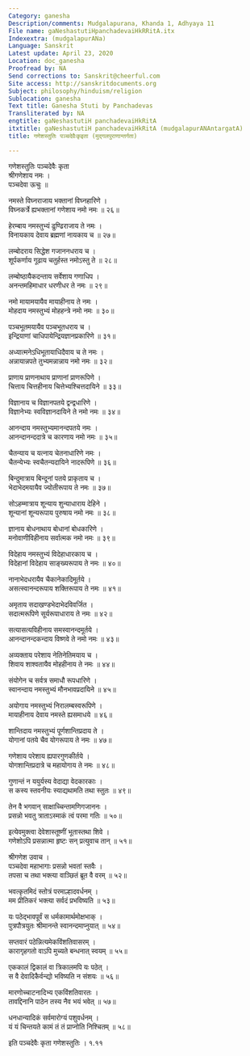 ```yaml
---
Category: ganesha
Description/comments: Mudgalapurana, Khanda 1, Adhyaya 11
File name: gaNeshastutiHpanchadevaiHkRRitA.itx
Indexextra: (mudgalapurANa)
Language: Sanskrit
Latest update: April 23, 2020
Location: doc_ganesha
Proofread by: NA
Send corrections to: Sanskrit@cheerful.com
Site access: http://sanskritdocuments.org
Subject: philosophy/hinduism/religion
Sublocation: ganesha
Text title: Ganesha Stuti by Panchadevas
Transliterated by: NA
engtitle: gaNeshastutiH panchadevaiHkRitA
itxtitle: gaNeshastutiH panchadevaiHkRitA (mudgalapurANAntargatA)
title: गणेशस्तुतिः पञ्चदेवैःकृइता (मुद्गलपुराणान्तर्गता)

---
```

  
 गणेशस्तुतिः पञ्चदेवैः कृता   
श्रीगणेशाय नमः ।  
पञ्चदेवा ऊचुः ॥  
  
नमस्ते विघ्नराजाय भक्तानां विघ्नहारिणे ।  
विघ्नकर्त्रे ह्यभक्तानां गणेशाय नमो नमः ॥ २६॥  
  
हेरम्बाय नमस्तुभ्यं ढुण्ढिराजाय ते नमः ।  
विनायकाय देवाय ब्रह्मणां नायकाय च ॥ २७॥  
  
लम्बोदराय सिद्धेश गजाननधराय च ।  
शूर्पकर्णाय गूढाय चतुर्हस्त नमोऽस्तु ते ॥ २८॥  
  
लम्बोष्ठायैकदन्ताय सर्वेशाय गणाधिप ।  
अनन्तमहिमाधार धरणीधर ते नमः ॥ २९॥  
  
नमो मायामयायैव मायाहीनाय ते नमः ।  
मोहदाय नमस्तुभ्यं मोहहन्त्रे नमो नमः ॥ ३०॥  
  
पञ्चभूतमयायैव पञ्चभूतधराय च ।  
इन्द्रियाणां चाधिपायेन्द्रियज्ञानप्रकारिणे ॥ ३१॥  
  
अध्यात्मनेऽधिभूतायाधिदैवाय च ते नमः ।  
अन्नायान्नपते तुभ्यमन्नान्नाय नमो नमः ॥ ३२॥  
  
प्राणाय प्राणनाथाय प्राणानां प्राणरूपिणे ।  
चित्ताय चित्तहीनाय चित्तेभ्यश्चित्तदायिने ॥ ३३॥  
  
विज्ञानाय च विज्ञानपतये द्वन्द्वधारिणे ।  
विज्ञानेभ्यः स्वविज्ञानदायिने ते नमो नमः ॥ ३४॥  
  
आनन्दाय नमस्तुभ्यमानन्दपतये नमः ।  
आनन्दानन्ददात्रे च कारणाय नमो नमः ॥ ३५॥  
  
चैतन्याय च यत्नाय चेतनाधारिणे नमः ।  
चैतन्येभ्यः स्वचैतन्यदायिने नादरूपिणे ॥ ३६॥  
  
बिन्दुमात्राय बिन्दूनां पतये प्राकृताय च ।  
भेदाभेदमयायैव ज्योतीरूपाय ते नमः ॥ ३७॥  
  
सोऽहम्मात्राय शून्याय शुन्याधाराय देहिने ।  
शून्यानां शून्यरूपाय पुरुषाय नमो नमः ॥ ३८॥  
  
ज्ञानाय बोधनाथाय बोधानां बोधकारिणे ।  
मनोवाणीविहीनाय सर्वात्मक नमो नमः ॥ ३९॥  
  
विदेहाय नमस्तुभ्यं विदेहाधारकाय च ।  
विदेहानां विदेहाय साङ्ख्यरूपाय ते नमः ॥ ४०॥  
  
नानाभेदधरायैव चैकानेकादिमूर्तये ।  
असत्स्वानन्दरूपाय शक्तिरूपाय ते नमः ॥ ४१॥  
  
अमृताय सदाखण्डभेदाभेदविवर्जित ।  
सदात्मरूपिणे सूर्यरूपाधाराय ते नमः ॥ ४२॥  
  
सत्यासत्यविहीनाय समस्वानन्दमूर्तये ।  
आनन्दानन्दकन्दाय विष्णवे ते नमो नमः ॥ ४३॥  
  
अव्यक्ताय परेशाय नेतिनेतिमयाय च ।  
शिवाय शाश्वतायैव मोहहीनाय ते नमः ॥ ४४॥  
  
संयोगेन च सर्वत्र समाधौ रूपधारिणे ।  
स्वानन्दाय नमस्तुभ्यं मौनभावप्रदायिने ॥ ४५॥  
  
अयोगाय नमस्तुभ्यं निरालम्बस्वरूपिणे ।  
मायाहीनाय देवाय नमस्ते ह्यसमाधये ॥ ४६॥  
  
शान्तिदाय नमस्तुभ्यं पूर्णशान्तिप्रदाय ते ।  
योगानां पतये चैव योगरूपाय ते नमः ॥ ४७॥  
  
गणेशाय परेशाय ह्यपारगुणकीर्तये ।  
योगशान्तिप्रदात्रे च महायोगाय ते नमः ॥ ४८॥  
  
गुणान्तं न ययुर्यस्य वेदाद्या वेदकारकाः ।  
स कस्य स्तवनीयः स्याद्यथामति तथा स्तुतः ॥ ४९॥  
  
तेन वै भगवान् साक्षाच्चिन्तामणिगजाननः ।  
प्रसन्नो भवतु त्राताऽस्माकं त्वं परमा गतिः ॥ ५०॥  
  
इत्येवमुक्त्वा देवेशास्तूष्णीं भूतास्तथा शिवे ।  
गणेशोऽपि प्रसन्नात्मा हृष्टः सन् प्रत्युवाच तान् ॥ ५१॥  
  
श्रीगणेश उवाच ।  
पञ्चदेवा महाभागाः प्रसन्नो भवतां स्तवैः ।  
तपसा च तथा भक्त्या वाञ्छितं ब्रूत वै वरम् ॥ ५२॥  
  
भवत्कृतमिदं स्तोत्रं परमाल्हादवर्धनम् ।  
मम प्रीतिकरं भक्त्या सर्वदं प्रभविष्यति ॥ ५३॥  
  
यः पठेद्भावपूर्वं स धर्मकामार्थमोक्षभाक् ।  
पुत्रपौत्रयुतः श्रीमानन्ते स्वानन्दमाप्नुयात् ॥ ५४॥  
  
सप्तवारं पठेन्नित्यमेकविंशतिवासरम् ।  
कारागृहगतो वाऽपि मुच्यते बन्धनात् स्वयम् ॥ ५५॥  
  
एककालं द्विकालं वा त्रिकालमपि यः पठेत् ।  
स वै देवादिकैर्वन्द्यो भविष्यति न संशयः ॥ ५६॥  
  
मारणोच्चाटनादिभ्य एकविंशतिवारतः ।  
तावद्दिनानि पाठेन तस्य नैव भयं भवेत् ॥ ५७॥  
  
धनधान्यादिकं सर्वमारोग्यं पशुवर्धनम् ।  
यं यं चिन्तयते कामं तं तं प्राप्नोति निश्चितम् ॥ ५८॥  
  
इति पञ्चदेवैः कृता गणेशस्तुतिः । १.११  
  
  
   
  
